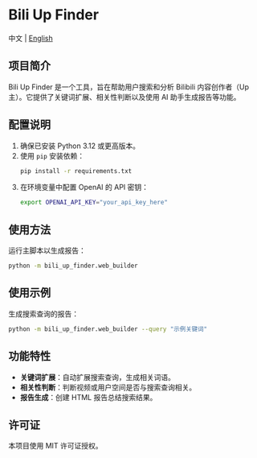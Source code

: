 # Bili Up Finder

中文 | [English](README_en.md)

## 项目简介

Bili Up Finder 是一个工具，旨在帮助用户搜索和分析 Bilibili 内容创作者（Up主）。它提供了关键词扩展、相关性判断以及使用 AI 助手生成报告等功能。

## 配置说明

1. 确保已安装 Python 3.12 或更高版本。
2. 使用 `pip` 安装依赖：
   ```bash
   pip install -r requirements.txt
   ```
3. 在环境变量中配置 OpenAI 的 API 密钥：
   ```bash
   export OPENAI_API_KEY="your_api_key_here"
   ```

## 使用方法

运行主脚本以生成报告：
```bash
python -m bili_up_finder.web_builder
```

## 使用示例

生成搜索查询的报告：
```bash
python -m bili_up_finder.web_builder --query "示例关键词"
```

## 功能特性

- **关键词扩展**：自动扩展搜索查询，生成相关词语。
- **相关性判断**：判断视频或用户空间是否与搜索查询相关。
- **报告生成**：创建 HTML 报告总结搜索结果。

## 许可证

本项目使用 MIT 许可证授权。